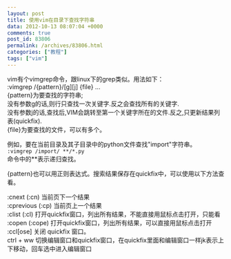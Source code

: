 ```yaml
---
layout: post
title: 使用vim在目录下查找字符串
data: 2012-10-13 08:07:04 +0000
comments: true
post_id: 83806
permalink: /archives/83806.html
categories: ["教程"]
tags: ["vim"]
---
```


vim有个vimgrep命令，跟linux下的grep类似。用法如下：  
:vimgrep /{pattern}/[g][j] {file} ...  
{pattern}为要查找的字符串;  
没有参数g的话,则行只查找一次关键字.反之会查找所有的关键字.  
没有参数j的话,查找后,VIM会跳转至第一个关键字所在的文件.反之,只更新结果列表(quickfix).  
{file}为要查找的文件，可以有多个。  

例如，要在当前目录及其子目录中的python文件查找"import"字符串。  
`:vimgrep /import/ **/*.py`  
命令中的**表示递归查找。  

{pattern}也可以用正则表达式。搜索结果保存在quickfix中，可以使用以下方法查看。

:cnext (:cn) 当前页下一个结果  
:cprevious (:cp) 当前页上一个结果  
:clist (:cl) 打开quickfix窗口，列出所有结果，不能直接用鼠标点击打开，只能看  
:copen (:cope) 打开quickfix窗口，列出所有结果，可以直接用鼠标点击打开  
:ccl[ose] 关闭 quickfix 窗口。  
ctrl + ww 切换编辑窗口和quickfix窗口，在quickfix里面和编辑窗口一样jk表示上下移动，回车选中进入编辑窗口  
